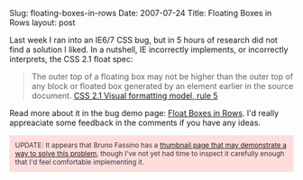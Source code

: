 Slug: floating-boxes-in-rows
Date: 2007-07-24
Title: Floating Boxes in Rows
layout: post

Last week I ran into an IE6/7 CSS bug, but in 5 hours of research did not find a solution I liked. In a nutshell, IE incorrectly implements, or incorrectly interprets, the CSS 2.1 float spec:

>The outer top of a floating box may not be higher than the outer top of any block or floated box generated by an element earlier in the source document. [CSS 2.1 Visual formatting model, rule 5](http://www.w3.org/TR/CSS21/visuren.html#flow-control)

Read more about it in the bug demo page: [Float Boxes in Rows](
http://static.monkinetic.com/files/tmp/css/floated-box-rows.html). I&#39;d really appreaciate some feedback in the comments if you have any ideas.

<p style="background-color:#fdd; padding: 10px; color: #333; font-size: 9pt;">UPDATE: It appears that Bruno Fassino has a <a href="http://www.brunildo.org/test/ImgThumbIBL.html">thumbnail page that may demonstrate a way to solve this problem</a>, though I&#39;ve not yet had time to inspect it carefully enough that I&#39;d feel comfortable implementing it.</p>
